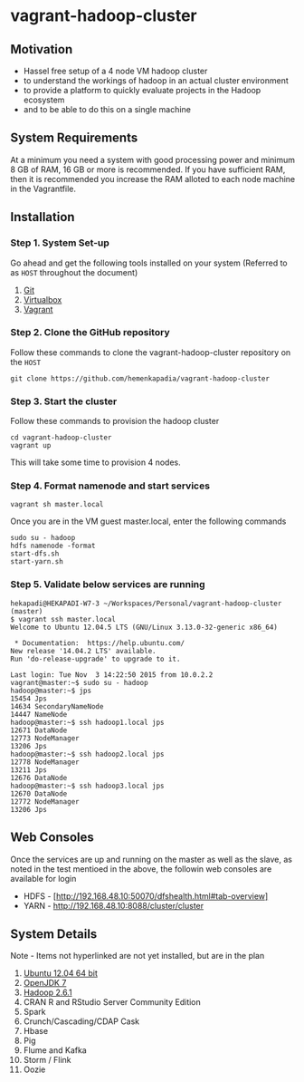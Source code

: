 vagrant-hadoop-cluster
======================

Motivation
----------

  * Hassel free setup of a 4 node VM hadoop cluster
  * to understand the workings of hadoop in an actual cluster environment
  * to provide a platform to quickly evaluate projects in the Hadoop ecosystem
  * and to be able to do this on a single machine
  
System Requirements
-------------------

At a minimum you need a system with good processing power and minimum 8 GB of RAM, 16 GB or more is recommended. If you have sufficient RAM, then it is recommended you increase the RAM alloted to each node machine in the Vagrantfile.  

Installation
------------

### Step 1. System Set-up

Go ahead and get the following tools installed on your system (Referred to as `HOST` throughout the document) 

1. [Git](http://git-scm.com/downloads)
2. [Virtualbox](https://www.virtualbox.org/wiki/Downloads)
3. [Vagrant](https://www.vagrantup.com/downloads.html)


### Step 2. Clone the GitHub repository

Follow these commands to clone the vagrant-hadoop-cluster repository on the `HOST`

	git clone https://github.com/hemenkapadia/vagrant-hadoop-cluster

### Step 3. Start the cluster

Follow these commands to provision the hadoop cluster

	cd vagrant-hadoop-cluster
	vagrant up

This will take some time to provision 4 nodes.

### Step 4. Format namenode and start services

	vagrant sh master.local
    
Once you are in the VM guest master.local, enter the following commands 
	
    sudo su - hadoop
    hdfs namenode -format
    start-dfs.sh
    start-yarn.sh
    
### Step 5. Validate below services are running

    hekapadi@HEKAPADI-W7-3 ~/Workspaces/Personal/vagrant-hadoop-cluster (master)
    $ vagrant ssh master.local
    Welcome to Ubuntu 12.04.5 LTS (GNU/Linux 3.13.0-32-generic x86_64)

     * Documentation:  https://help.ubuntu.com/
    New release '14.04.2 LTS' available.
    Run 'do-release-upgrade' to upgrade to it.

    Last login: Tue Nov  3 14:22:50 2015 from 10.0.2.2
    vagrant@master:~$ sudo su - hadoop
    hadoop@master:~$ jps
    15454 Jps
    14634 SecondaryNameNode
    14447 NameNode
    hadoop@master:~$ ssh hadoop1.local jps
    12671 DataNode
    12773 NodeManager
    13206 Jps
    hadoop@master:~$ ssh hadoop2.local jps
    12778 NodeManager
    13211 Jps
    12676 DataNode
    hadoop@master:~$ ssh hadoop3.local jps
    12670 DataNode
    12772 NodeManager
    13206 Jps
    
Web Consoles
------------
Once the services are up and running on the master as well as the slave, as noted in the test mentioed in the above, the followin web consoles are available for login

  * HDFS - [http://192.168.48.10:50070/dfshealth.html#tab-overview]
  * YARN - http://192.168.48.10:8088/cluster/cluster

System Details
--------------

Note - Items not hyperlinked are not yet installed, but are in the plan

1. [Ubuntu 12.04 64 bit](https://atlas.hashicorp.com/puppetlabs/boxes/ubuntu-12.04-64-puppet)
2. [OpenJDK 7](http://openjdk.java.net/install/index.html)
3. [Hadoop 2.6.1](https://hadoop.apache.org/docs/r2.6.1/)
4. CRAN R and  RStudio Server Community Edition
5. Spark
6. Crunch/Cascading/CDAP Cask
7. Hbase
8. Pig
9. Flume and Kafka
10. Storm / Flink
11. Oozie



